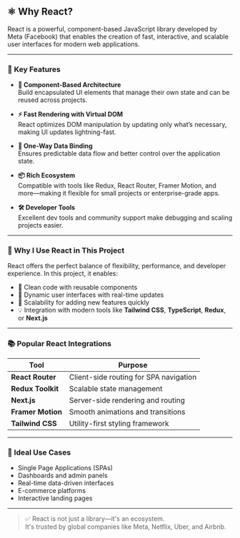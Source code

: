 ## ⚛️ Why React?

React is a powerful, component-based JavaScript library developed by Meta (Facebook) that enables the creation of fast, interactive, and scalable user interfaces for modern web applications.

---

### 🌟 Key Features

- **🧩 Component-Based Architecture**  
  Build encapsulated UI elements that manage their own state and can be reused across projects.

- **⚡ Fast Rendering with Virtual DOM**  
  React optimizes DOM manipulation by updating only what’s necessary, making UI updates lightning-fast.

- **🔄 One-Way Data Binding**  
  Ensures predictable data flow and better control over the application state.

- **📦 Rich Ecosystem**  
  Compatible with tools like Redux, React Router, Framer Motion, and more—making it flexible for small projects or enterprise-grade apps.

- **🛠️ Developer Tools**  
  Excellent dev tools and community support make debugging and scaling projects easier.

---

### 🧠 Why I Use React in This Project

React offers the perfect balance of flexibility, performance, and developer experience. In this project, it enables:

- 🔧 Clean code with reusable components  
- 🎯 Dynamic user interfaces with real-time updates  
- 🚀 Scalability for adding new features quickly  
- 💡 Integration with modern tools like **Tailwind CSS**, **TypeScript**, **Redux**, or **Next.js**

---

### 📚 Popular React Integrations

| Tool             | Purpose                                  |
|------------------|------------------------------------------|
| **React Router** | Client-side routing for SPA navigation   |
| **Redux Toolkit**| Scalable state management                |
| **Next.js**      | Server-side rendering and routing        |
| **Framer Motion**| Smooth animations and transitions        |
| **Tailwind CSS** | Utility-first styling framework          |

---

### 🧱 Ideal Use Cases

- Single Page Applications (SPAs)  
- Dashboards and admin panels  
- Real-time data-driven interfaces  
- E-commerce platforms  
- Interactive landing pages

---

> ✅ React is not just a library—it's an ecosystem.  
> It's trusted by global companies like Meta, Netflix, Uber, and Airbnb.

